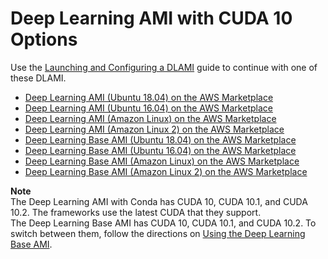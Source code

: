 # Deep Learning AMI with CUDA 10 Options<a name="cuda10"></a>

Use the [Launching and Configuring a DLAMI](launch-config.md) guide to continue with one of these DLAMI\.
+ [Deep Learning AMI \(Ubuntu 18\.04\) on the AWS Marketplace](https://aws.amazon.com/marketplace/pp/B07Y43P7X5)
+ [Deep Learning AMI \(Ubuntu 16\.04\) on the AWS Marketplace](https://aws.amazon.com/marketplace/pp/B077GCH38C)
+ [Deep Learning AMI \(Amazon Linux\) on the AWS Marketplace](https://aws.amazon.com/marketplace/pp/B077GF11NF)
+ [Deep Learning AMI \(Amazon Linux 2\) on the AWS Marketplace](https://aws.amazon.com/marketplace/pp/B07NMRZ36T)
+ [Deep Learning Base AMI \(Ubuntu 18\.04\) on the AWS Marketplace](https://aws.amazon.com/marketplace/pp/B07Y3VDBNS)
+ [Deep Learning Base AMI \(Ubuntu 16\.04\) on the AWS Marketplace](https://aws.amazon.com/marketplace/pp/B077GCZ4GR)
+ [Deep Learning Base AMI \(Amazon Linux\) on the AWS Marketplace](https://aws.amazon.com/marketplace/pp/B077GFM7L7)
+ [Deep Learning Base AMI \(Amazon Linux 2\) on the AWS Marketplace](https://aws.amazon.com/marketplace/pp/B07NMRZ463)

**Note**  
The Deep Learning AMI with Conda has CUDA 10, CUDA 10\.1, and CUDA 10\.2\. The frameworks use the latest CUDA that they support\.  
The Deep Learning Base AMI has CUDA 10, CUDA 10\.1, and CUDA 10\.2\. To switch between them, follow the directions on [Using the Deep Learning Base AMI](tutorial-base.md)\.